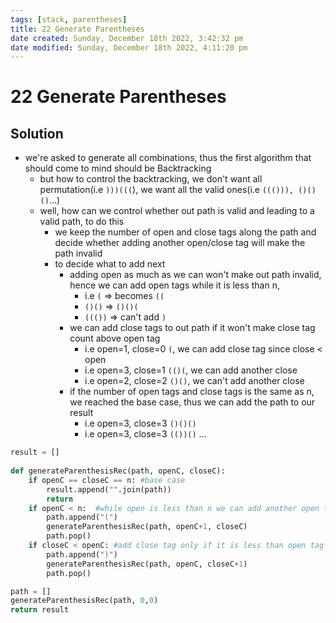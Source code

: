 ```yaml
---
tags: [stack, parentheses]
title: 22 Generate Parentheses
date created: Sunday, December 18th 2022, 3:42:32 pm
date modified: Sunday, December 18th 2022, 4:11:20 pm
---
```


# 22 Generate Parentheses

## Solution

- we're asked to generate all combinations, thus the first algorithm that should come to mind should be Backtracking
	- but how to control the backtracking, we don't want all permutation(i.e `)))(((`), we want all the valid ones(i.e `((())), ()()()`…)
	- well, how can we control whether out path is valid and leading to a valid path, to do this
		- we keep the number of open and close tags along the path and decide whether adding another open/close tag will make the path invalid
		- to decide what to add next
			- adding open as much as we can won't make out path invalid, hence we can add open tags while it is less than n,  
				- i.e `(` => becomes `((`
				- `()()` => `()()(`
				- `((())` => can't add `)`
			- we can add close tags to out path if it won't make close tag count above open tag
				- i.e open=1, close=0 `(`, we can add close tag since close < open
				- i.e open=3, close=1 `(()(`, we can add another close
				- i.e open=2, close=2 `()()`, we can't add another close
			- if the number of open tags and close tags is the same as n, we reached the base case, thus we can add the path to our result
				- i.e open=3, close=3 `()()()`
				- i.e open=3, close=3 `(())()` …

```python
result = []
    
def generateParenthesisRec(path, openC, closeC):
    if openC == closeC == n: #base case
        result.append("".join(path))
        return
    if openC < n:  #while open is less than n we can add another open tag
        path.append("(")
        generateParenthesisRec(path, openC+1, closeC)
        path.pop()
    if closeC < openC: #add close tag only if it is less than open tag's count 
        path.append(")")
        generateParenthesisRec(path, openC, closeC+1)
        path.pop()        

path = []
generateParenthesisRec(path, 0,0)
return result
```
